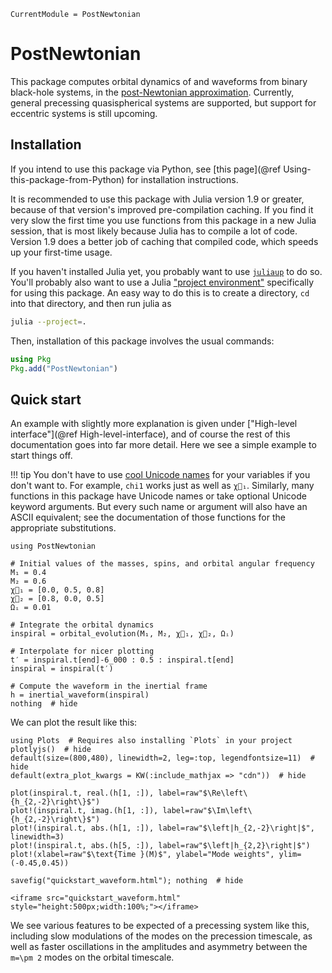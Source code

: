 ```@meta
CurrentModule = PostNewtonian
```

# PostNewtonian

This package computes orbital dynamics of and waveforms from binary black-hole
systems, in the [post-Newtonian
approximation](https://en.wikipedia.org/wiki/Post-Newtonian_expansion).
Currently, general precessing quasispherical systems are supported, but support
for eccentric systems is still upcoming.

## Installation

If you intend to use this package via Python, see [this page](@ref
Using-this-package-from-Python) for installation instructions.

It is recommended to use this package with Julia version 1.9 or greater, because
of that version's improved pre-compilation caching.  If you find it very slow
the first time you use functions from this package in a new Julia session, that
is most likely because Julia has to compile a lot of code.  Version 1.9 does a
better job of caching that compiled code, which speeds up your first-time usage.

If you haven't installed Julia yet, you probably want to use
[`juliaup`](https://github.com/JuliaLang/juliaup#readme) to do so.  You'll
probably also want to use a Julia ["project
environment"](https://pkgdocs.julialang.org/v1/environments/) specifically for
using this package.  An easy way to do this is to create a directory, `cd` into
that directory, and then run julia as

```bash
julia --project=.
```

Then, installation of this package involves the usual commands:

```julia
using Pkg
Pkg.add("PostNewtonian")
```

## Quick start

An example with slightly more explanation is given under ["High-level
interface"](@ref High-level-interface), and of course the rest of this
documentation goes into far more detail.  Here we see a simple example to start
things off.

!!! tip
    You don't have to use [cool Unicode
    names](https://docs.julialang.org/en/v1/manual/unicode-input/) for
    your variables if you don't want to.  For example, `chi1` works just
    as well as `χ⃗₁`.  Similarly, many functions in this package have
    Unicode names or take optional Unicode keyword arguments.  But every
    such name or argument will also have an ASCII equivalent; see the
    documentation of those functions for the appropriate substitutions.

```@example 1
using PostNewtonian

# Initial values of the masses, spins, and orbital angular frequency
M₁ = 0.4
M₂ = 0.6
χ⃗₁ = [0.0, 0.5, 0.8]
χ⃗₂ = [0.8, 0.0, 0.5]
Ωᵢ = 0.01

# Integrate the orbital dynamics
inspiral = orbital_evolution(M₁, M₂, χ⃗₁, χ⃗₂, Ωᵢ)

# Interpolate for nicer plotting
t′ = inspiral.t[end]-6_000 : 0.5 : inspiral.t[end]
inspiral = inspiral(t′)

# Compute the waveform in the inertial frame
h = inertial_waveform(inspiral)
nothing  # hide
```

We can plot the result like this:

```@example 1
using Plots  # Requires also installing `Plots` in your project
plotlyjs()  # hide
default(size=(800,480), linewidth=2, leg=:top, legendfontsize=11)  # hide
default(extra_plot_kwargs = KW(:include_mathjax => "cdn"))  # hide

plot(inspiral.t, real.(h[1, :]), label=raw"$\Re\left\{h_{2,-2}\right\}$")
plot!(inspiral.t, imag.(h[1, :]), label=raw"$\Im\left\{h_{2,-2}\right\}$")
plot!(inspiral.t, abs.(h[1, :]), label=raw"$\left|h_{2,-2}\right|$", linewidth=3)
plot!(inspiral.t, abs.(h[5, :]), label=raw"$\left|h_{2,2}\right|$")
plot!(xlabel=raw"$\text{Time }(M)$", ylabel="Mode weights", ylim=(-0.45,0.45))

savefig("quickstart_waveform.html"); nothing  # hide
```

```@raw html
<iframe src="quickstart_waveform.html" style="height:500px;width:100%;"></iframe>
```

We see various features to be expected of a precessing system like this,
including slow modulations of the modes on the precession timescale, as well as
faster oscillations in the amplitudes and asymmetry between the ``m=\pm 2``
modes on the orbital timescale.
